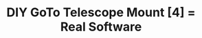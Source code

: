 ---
layout: post
title: "DIY GoTo Telescope Mount [4] = Real Software"
tags: telescope astronomy hardware
---